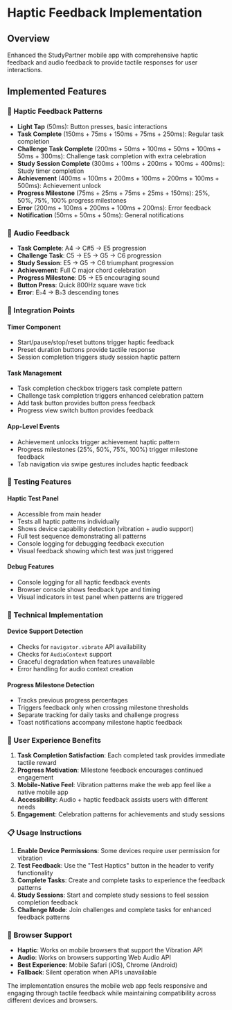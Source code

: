 # Haptic Feedback Implementation

## Overview
Enhanced the StudyPartner mobile app with comprehensive haptic feedback and audio feedback to provide tactile responses for user interactions.

## Implemented Features

### 🔘 Haptic Feedback Patterns
- **Light Tap** (50ms): Button presses, basic interactions
- **Task Complete** (150ms + 75ms + 150ms + 75ms + 250ms): Regular task completion
- **Challenge Task Complete** (200ms + 50ms + 100ms + 50ms + 100ms + 50ms + 300ms): Challenge task completion with extra celebration
- **Study Session Complete** (300ms + 100ms + 200ms + 100ms + 400ms): Study timer completion
- **Achievement** (400ms + 100ms + 200ms + 100ms + 200ms + 100ms + 500ms): Achievement unlock
- **Progress Milestone** (75ms + 25ms + 75ms + 25ms + 150ms): 25%, 50%, 75%, 100% progress milestones
- **Error** (200ms + 100ms + 200ms + 100ms + 200ms): Error feedback
- **Notification** (50ms + 50ms + 50ms): General notifications

### 🎵 Audio Feedback
- **Task Complete**: A4 → C#5 → E5 progression
- **Challenge Task**: C5 → E5 → G5 → C6 progression  
- **Study Session**: E5 → G5 → C6 triumphant progression
- **Achievement**: Full C major chord celebration
- **Progress Milestone**: D5 → E5 encouraging sound
- **Button Press**: Quick 800Hz square wave tick
- **Error**: E♭4 → B♭3 descending tones

### 📱 Integration Points

#### Timer Component
- Start/pause/stop/reset buttons trigger haptic feedback
- Preset duration buttons provide tactile response
- Session completion triggers study session haptic pattern

#### Task Management
- Task completion checkbox triggers task complete pattern
- Challenge task completion triggers enhanced celebration pattern
- Add task button provides button press feedback
- Progress view switch button provides feedback

#### App-Level Events
- Achievement unlocks trigger achievement haptic pattern
- Progress milestones (25%, 50%, 75%, 100%) trigger milestone feedback
- Tab navigation via swipe gestures includes haptic feedback

### 🧪 Testing Features

#### Haptic Test Panel
- Accessible from main header
- Tests all haptic patterns individually
- Shows device capability detection (vibration + audio support)
- Full test sequence demonstrating all patterns
- Console logging for debugging feedback execution
- Visual feedback showing which test was just triggered

#### Debug Features
- Console logging for all haptic feedback events
- Browser console shows feedback type and timing
- Visual indicators in test panel when patterns are triggered

### 📐 Technical Implementation

#### Device Support Detection
- Checks for `navigator.vibrate` API availability
- Checks for `AudioContext` support
- Graceful degradation when features unavailable
- Error handling for audio context creation

#### Progress Milestone Detection
- Tracks previous progress percentages
- Triggers feedback only when crossing milestone thresholds
- Separate tracking for daily tasks and challenge progress
- Toast notifications accompany milestone haptic feedback

### 🎯 User Experience Benefits

1. **Task Completion Satisfaction**: Each completed task provides immediate tactile reward
2. **Progress Motivation**: Milestone feedback encourages continued engagement
3. **Mobile-Native Feel**: Vibration patterns make the web app feel like a native mobile app
4. **Accessibility**: Audio + haptic feedback assists users with different needs
5. **Engagement**: Celebration patterns for achievements and study sessions

### 📋 Usage Instructions

1. **Enable Device Permissions**: Some devices require user permission for vibration
2. **Test Feedback**: Use the "Test Haptics" button in the header to verify functionality
3. **Complete Tasks**: Create and complete tasks to experience the feedback patterns
4. **Study Sessions**: Start and complete study sessions to feel session completion feedback
5. **Challenge Mode**: Join challenges and complete tasks for enhanced feedback patterns

### 🔧 Browser Support
- **Haptic**: Works on mobile browsers that support the Vibration API
- **Audio**: Works on browsers supporting Web Audio API
- **Best Experience**: Mobile Safari (iOS), Chrome (Android)
- **Fallback**: Silent operation when APIs unavailable

The implementation ensures the mobile web app feels responsive and engaging through tactile feedback while maintaining compatibility across different devices and browsers.